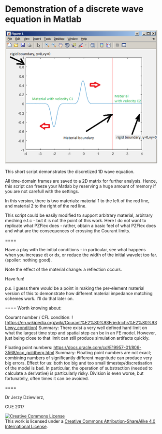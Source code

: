 # Demonstration of a discrete wave equation in Matlab

![screenshot](screenshot1.png)



This short script demonstrates the discretized 1D wave equation.

All time-domain frames are saved to a 2D matrix for further analysis. Hence, this script can freeze your Matlab by reserving a huge amount of memory if you are not carefull with the settings.

In this version, there is two materials: material 1 to the left of the red line, and material 2 to the right of the red line. 

This script could be easily modified to support arbitrary material, arbitrary meshing e.t.c - but it is not the point of this work. Here I do not want to replicate what PZFlex does - rather, obtain a basic feel of what PZFlex does and what are the consequences of crossing the Courant limits.


====

Have a play with the initial conditions - in particular, see what happens when you increase dt or dx, or reduce the width of the initial wavelet too far. (spoiler: nothing good).

Note the effect of the material change: a reflection occurs.

Have fun! 

p.s. i guess there would be a point in making the per-element material version of this to demonstrate how different material impedance matching schemes work. I'll do that later on.

==== Worth knowing about:

Courant number / CFL condition:
![https://en.wikipedia.org/wiki/Courant%E2%80%93Friedrichs%E2%80%93Lewy_condition]
Summary: There exist a very well defined hard limit on what the largest time step and spatial step can be in an FE model. However, just being close to that limit can still produce simulation artifacts quickly.


Floating point numbers:
https://docs.oracle.com/cd/E19957-01/806-3568/ncg_goldberg.html
Summary: Floating point numbers are not exact; combining numbers of significantly different magnitude can produce very big errors. Effect for us: both too big and too small timestep/discretisation of the model is bad. In particular, the operation of substraction (needed to calculate a derivative) is particularly risky. Division is even worse, but fortunatelly, often times it can be avoided.



====

Dr Jerzy Dziewierz, 

CUE 2017

<a rel="license" href="http://creativecommons.org/licenses/by-sa/4.0/"><img alt="Creative Commons License" style="border-width:0" src="https://i.creativecommons.org/l/by-sa/4.0/88x31.png" /></a><br />This work is licensed under a <a rel="license" href="http://creativecommons.org/licenses/by-sa/4.0/">Creative Commons Attribution-ShareAlike 4.0 International License</a>.







